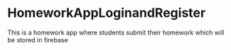 # HomeworkAppLoginandRegister
This is a homework app where students submit their homework which will be stored in firebase
